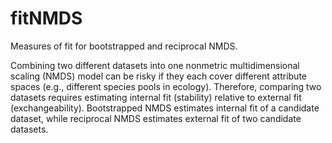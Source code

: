 # fitNMDS
Measures of fit for bootstrapped and reciprocal NMDS.

Combining two different datasets into one nonmetric multidimensional scaling (NMDS) model can be risky if they each cover different
attribute spaces (e.g., different species pools in ecology). Therefore, comparing two datasets requires estimating internal fit
(stability) relative to external fit (exchangeability). Bootstrapped NMDS estimates internal fit of a candidate dataset, while 
reciprocal NMDS estimates external fit of two candidate datasets.
